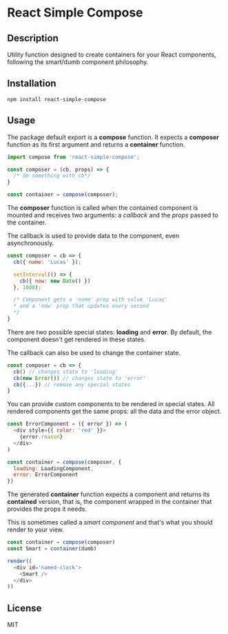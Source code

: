 # React Simple Compose


Description
---
Utility function designed to create containers for your React components, following the smart/dumb component philosophy.

Installation
---
```
npm install react-simple-compose
```
Usage
---
The package default export is a **compose** function.
It expects a **composer** function as its first argument and returns a **container** function.
```javascript
import compose from 'react-simple-compose';

const composer = (cb, props) => {
  /* do something with cb*/
}

const container = compose(composer);
```
The **composer** function is called when the contained component is mounted and receives two arguments: a *callback* and the *props* passed to the container.

The callback is used to provide data to the component, even asynchronously.
```javascript
const composer = cb => {
  cb({ name: 'Lucas' });

  setInterval(() => {
    cb({ now: new Date() })
  }, 1000);

  /* Component gets a 'name' prop with value 'Lucas'
  * and a 'now' prop that updates every second
  */
}
```
There are two possible special states: **loading** and **error**.
By default, the component doesn't get rendered in these states.

The callback can also be used to change the container state.
```javascript
const composer = cb => {
  cb() // changes state to 'loading'
  cb(new Error()) // changes state to 'error'
  cb({...}) // remove any special states
}
```
You can provide custom components to be rendered in special states.
All rendered components get the same props: all the data and the error object.
```javascript
const ErrorComponent = ({ error }) => (
  <div style={{ color: 'red' }}>
    {error.reason}
  </div>
)

const container = compose(composer, {
  loading: LoadingComponent,
  error: ErrorComponent
})
```
The generated **container** function expects a component and returns its **contained** version, that is, the component wrapped in the container that provides the props it needs.

This is sometimes called a *smart component* and that's what you should render to your view.
```javascript
const container = compose(composer)
const Smart = container(dumb)

render((
  <div id='named-clock'>
    <Smart />
  </div>
))
```


License
---

MIT
